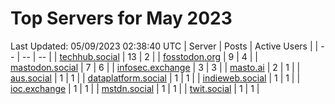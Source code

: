 # Top Servers for May 2023
Last Updated: 05/09/2023 02:38:40 UTC
| Server | Posts | Active Users |
| -- | -- | -- |
| [techhub.social](https://techhub.social/tags/PowerShell) | 13 | 2 |
| [fosstodon.org](https://fosstodon.org/tags/PowerShell) | 9 | 4 |
| [mastodon.social](https://mastodon.social/tags/PowerShell) | 7 | 6 |
| [infosec.exchange](https://infosec.exchange/tags/PowerShell) | 3 | 3 |
| [masto.ai](https://masto.ai/tags/PowerShell) | 2 | 1 |
| [aus.social](https://aus.social/tags/PowerShell) | 1 | 1 |
| [dataplatform.social](https://dataplatform.social/tags/PowerShell) | 1 | 1 |
| [indieweb.social](https://indieweb.social/tags/PowerShell) | 1 | 1 |
| [ioc.exchange](https://ioc.exchange/tags/PowerShell) | 1 | 1 |
| [mstdn.social](https://mstdn.social/tags/PowerShell) | 1 | 1 |
| [twit.social](https://twit.social/tags/PowerShell) | 1 | 1 |
